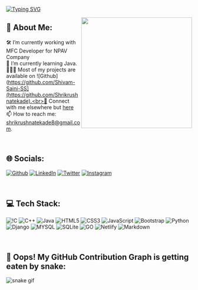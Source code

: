 
[![Typing SVG](https://readme-typing-svg.herokuapp.com?font=Fira+Code&pause=1000&color=F71865&width=442&height=58&lines=Hello+Friends+%2CI'm++Shrikrushna+Tekade)](https://git.io/typing-svg)

<img align='right' src="https://media.giphy.com/media/qgQUggAC3Pfv687qPC/giphy.gif" width="300">

## 💫 About Me:
🛠   I’m currently working with MFC Developer for NPAV Company <br>🚀  I’m currently learning Java.<br>👨🏻‍💻 Most of my projects are available on ![Github](https://github.com/Shivam-Saini-SS](https://github.com/Shrikrushnatekade).<br>💬 Connect with me elsewhere but [here]()<br>📫   How to reach me: shrikrushnatekade8@gmail.com.

<br>

## 🌐 Socials:
[![Github](https://img.shields.io/badge/GitHub-100000?style=for-the-badge&logo=github&logoColor=white)](https://github.com/Shrikrushnatekade)  [![LinkedIn](https://img.shields.io/badge/LinkedIn-0077B5?style=for-the-badge&logo=linkedin&logoColor=white)](https://www.linkedin.com/in/shrikrushnatekade/) [![Twitter](https://img.shields.io/badge/Twitter-1DA1F2?style=for-the-badge&logo=twitter&logoColor=white)](https://twitter.com/krushna_tekade) [![Instagram](https://img.shields.io/badge/Instagram-E4405F?style=for-the-badge&logo=instagram&logoColor=white)](https://www.instagram.com/mr__shrikrushna/)

<br>

## 💻 Tech Stack:
![!C](https://img.shields.io/badge/C-00599C?style=for-the-badge&logo=c&logoColor=white) ![C++](https://img.shields.io/badge/C%2B%2B-00599C?style=for-the-badge&logo=c%2B%2B&logoColor=white) ![Java](https://img.shields.io/badge/Java-ED8B00?style=for-the-badge&logo=java&logoColor=white) ![HTML5](https://img.shields.io/badge/HTML5-E34F26?style=for-the-badge&logo=html5&logoColor=white) ![CSS3](https://img.shields.io/badge/CSS3-1572B6?style=for-the-badge&logo=css3&logoColor=white) ![JavaScript](https://img.shields.io/badge/JavaScript-323330?style=for-the-badge&logo=javascript&logoColor=F7DF1E) ![Bootstrap](https://img.shields.io/badge/Bootstrap-563D7C?style=for-the-badge&logo=bootstrap&logoColor=white) ![Python](https://img.shields.io/badge/Python-14354C?style=for-the-badge&logo=python&logoColor=white) ![Django](https://img.shields.io/badge/Django-092E20?style=for-the-badge&logo=django&logoColor=white) ![MYSQL](https://img.shields.io/badge/MySQL-005C84?style=for-the-badge&logo=mysql&logoColor=white) ![SQLite](https://img.shields.io/badge/SQLite-07405E?style=for-the-badge&logo=sqlite&logoColor=white) ![GO](https://img.shields.io/badge/Go-00ADD8?style=for-the-badge&logo=go&logoColor=white) ![Netlify](https://img.shields.io/badge/Netlify-00C7B7?style=for-the-badge&logo=netlify&logoColor=white) ![Markdown](https://img.shields.io/badge/Markdown-000000?style=for-the-badge&logo=markdown&logoColor=white)

<br>

## 🐍 Oops! My GitHub Contribution Graph is getting eaten by snake:
![snake gif](https://github.com/Shrikrushnatekade/shrikrushnatekade/blob/output/github-contribution-grid-snake.svg)


<!--
**Shrikrushnatekade/shrikrushnatekade** is a ✨ _special_ ✨ repository because its `README.md` (this file) appears on your GitHub profile.

Here are some ideas to get you started:

- 🔭 I’m currently working on ...
- 🌱 I’m currently learning ...
- 👯 I’m looking to collaborate on ...
- 🤔 I’m looking for help with ...
- 💬 Ask me about ...
- 📫 How to reach me: ...
- 😄 Pronouns: ...
- ⚡ Fun fact: ...
-->
